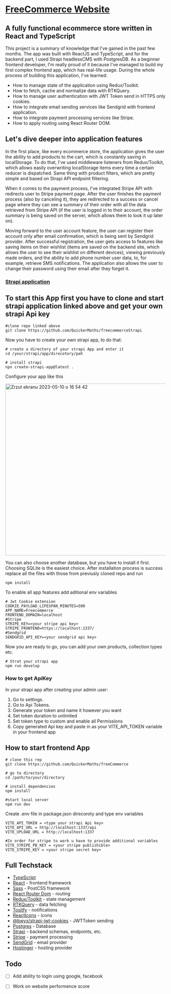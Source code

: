 # [FreeCommerce Website](https://freecommerce.com)

## A fully functional ecommerce store written in React and TypeScript

This project is a summary of knowledge that I've gained in the past few months. The app was built with ReactJS and TypeScript, and for the backend part, I used Strapi headlessCMS with PostgresDB. As a beginner frontend developer, I'm really proud of it because I've managed to build my first complex frontend app, which has real-life usage. During the whole process of building this application, I've learned:

* How to manage state of the application using Redux/Toolkit.
* How to fetch, cache and normalize data with RTKQuery.
* How to manage user authentication with JWT Token send in HTTPS only cookies.
* How to integrate email sending services like Sendgrid with frontend application.
* How to integrate payment processing services like Stripe.
* How to apply routing using React Router DOM.


## Let's dive deeper into application features

In the first place, like every ecommerce store, the application gives the user the ability to add products to the cart, which is constantly saving in localStorage. To do that, I've used middleware listeners from Redux/Toolkit, which allows easily overwriting localStorage items every time a certain reducer is dispatched. Same thing with product filters, which are pretty simple and based on Strapi API endpoint filtering.

When it comes to the payment process, I've integrated Stripe API with redirects user to Stripe payment page. After the user finishes the payment process (also by canceling it), they are redirected to a success or cancel page where they can see a summary of their order with all the data retrieved from Stripe API (if the user is logged in to their account, the order summary is being saved on the server, which allows them to look it up later on).

Moving forward to the user account feature, the user can register their account only after email confirmation, which is being sent by Sendgrid provider. After successful registration, the user gets access to features like saving items on their wishlist (items are saved on the backend site, which allows the user to see their wishlist on different devices), viewing previously made orders, and the ability to add phone number user data, to, for example, retrieve SMS notifications. The application also allows the user to change their password using their email after they forget it.

### [Strapi application](https://github.com/QuickerMaths/freecommerceStrapi)

## To start this App first you have to clone and start strapi application linked above and get your own strapi Api key

``` 
#clone repo linked above 
git clone https://github.com/QuickerMaths/freecommerceStrapi
```

Now you have to create your own strapi app, to do that:

```
# create a directory of your strapi App and enter it
cd /your/strapi/app/direcotory/pah

# install strapi 
npx create-strapi-app@latest .
```

Configure your app like this

<img width="540" alt="Zrzut ekranu 2023-05-10 o 16 54 42" src="https://github.com/QuickerMaths/freeCommerce/assets/116837090/9b759432-5c31-429c-99ad-2d0bcab18212">

You can also choose another database, but you have to install it first. Choosing SQLite is the easiest choice.
After installation process is success replace all the files with those from previusly cloned repo and run

```
npm install
````

To enable all app features add aditional env variables

```
# Jwt Cookie extension
COOKIE_PAYLOAD_LIFESPAN_MINUTES=500
APP_NAME=Freecommerce
FRONTEND_DOMAIN=localhost
#Stripe
STRIPE_KEY=<your stripe api key>
STRIPE_FRONTEND=https://localhost:1337/
#Sendgrid
SENDGRID_API_KEY=<your sendgrid api key>
```

Now you are ready to go, you can add your own products, collection types etc.

```
# Strat your strapi app 
npm run develop
```

### How to get ApiKey 

In your strapi app after creating your admin user: 
1. Go to settings.
2. Go to Api Tokens.
3. Generate your token and name it however you want
4. Set token duration to unlimited 
5. Set token type to custom and enable all Permissions
6. Copy generated Api key and paste in as your VITE_API_TOKEN variable in your frontend app

## How to start frontend App

```
# clone this rep 
git clone https://github.com/QuickerMaths/freeCommerce

# go to directory
cd /path/to/your/directory

# install dependencies
npm install

#start local server
npm run dev
```
Create .env file in package.json direcoroty and type env variables

```
VITE_API_TOKEN = <type your strapi Api key>
VITE_API_URL = http://localhost:1337/api
VITE_UPLOAD_URL = http://localhost:1337

#In order for stripe to work u have to provide additional variables
VITE_STRIPE_PB_KEY = <your stripe publishible>
VITE_STRIPE_KEY = <your stripe secret key>
```

## Full Techstack

* [TypeScript](https://www.typescriptlang.org/)
* [React](https://react.dev/) - frontend framework
* [Sass](https://sass-lang.com/) - PostCSS framework
* [React Router Dom](https://reactrouter.com/en/main) - routing
* [Redux/Toolkit](https://redux-toolkit.js.org/) - state management
* [RTKQuery](https://redux-toolkit.js.org/rtk-query/overview) - data fetching
* [Tositfy](https://www.npmjs.com/package/react-toastify) - notifications
* [ReactIcons](https://github.com/react-icons/react-icons) - icons
* [@bwyx/strapi-jwt-cookies](https://github.com/bwyx/strapi-jwt-cookies) - JWTToken sending
* [Postgres](https://www.postgresql.org/) - Database
* [Strapi](https://strapi.io/) - backend schemas, endpoints, etc.
* [Stripe](https://stripe.com/en-pl) - payment processing
* [SendGrid](https://sendgrid.com/) - email provider
* [Hostinger](https://www.hostinger.pl/) - hosting provider

## Todo 

- [ ] Add ability to login using google, facebook
- [ ] Work on website performence score


